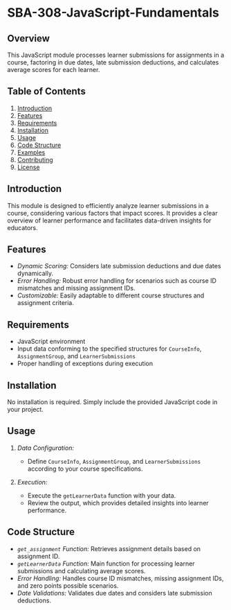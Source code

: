 # SBA-308-JavaScript-Fundamentals


## Overview

This JavaScript module processes learner submissions for assignments in a course, factoring in due dates, late submission deductions, and calculates average scores for each learner.

## Table of Contents

1. [Introduction](#introduction)
2. [Features](#features)
3. [Requirements](#requirements)
4. [Installation](#installation)
5. [Usage](#usage)
6. [Code Structure](#code-structure)
7. [Examples](#examples)
8. [Contributing](#contributing)
9. [License](#license)

## Introduction 

This module is designed to efficiently analyze learner submissions in a course, considering various factors that impact scores. It provides a clear overview of learner performance and facilitates data-driven insights for educators.

## Features

- *Dynamic Scoring:* Considers late submission deductions and due dates dynamically.
- *Error Handling:* Robust error handling for scenarios such as course ID mismatches and missing assignment IDs.
- *Customizable:* Easily adaptable to different course structures and assignment criteria.

## Requirements 
- JavaScript environment
- Input data conforming to the specified structures for `CourseInfo`, `AssignmentGroup`, and `LearnerSubmissions`
- Proper handling of exceptions during execution

## Installation 
No installation is required. Simply include the provided JavaScript code in your project.

## Usage 
1. *Data Configuration:*
   - Define `CourseInfo`, `AssignmentGroup`, and `LearnerSubmissions` according to your course specifications.
  
2. *Execution:*
   - Execute the `getLearnerData` function with your data.
   - Review the output, which provides detailed insights into learner performance.

## Code Structure 

- *`get_assignment` Function:* Retrieves assignment details based on assignment ID.
- *`getLearnerData` Function:* Main function for processing learner submissions and calculating average scores.
- *Error Handling:* Handles course ID mismatches, missing assignment IDs, and zero points possible scenarios.
- *Date Validations:* Validates due dates and considers late submission deductions.
